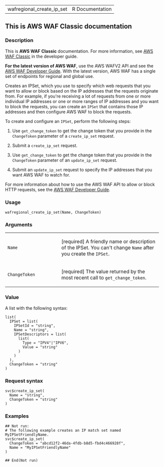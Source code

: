 <table style="width: 100%;">
<tbody>
<tr class="odd">
<td>wafregional_create_ip_set</td>
<td style="text-align: right;">R Documentation</td>
</tr>
</tbody>
</table>

## This is AWS WAF Classic documentation

### Description

This is **AWS WAF Classic** documentation. For more information, see
[AWS WAF
Classic](https://docs.aws.amazon.com/waf/latest/developerguide/classic-waf-chapter.html)
in the developer guide.

**For the latest version of AWS WAF**, use the AWS WAFV2 API and see the
[AWS WAF Developer
Guide](https://docs.aws.amazon.com/waf/latest/developerguide/waf-chapter.html).
With the latest version, AWS WAF has a single set of endpoints for
regional and global use.

Creates an IPSet, which you use to specify which web requests that you
want to allow or block based on the IP addresses that the requests
originate from. For example, if you're receiving a lot of requests from
one or more individual IP addresses or one or more ranges of IP
addresses and you want to block the requests, you can create an `IPSet`
that contains those IP addresses and then configure AWS WAF to block the
requests.

To create and configure an `IPSet`, perform the following steps:

1.  Use `get_change_token` to get the change token that you provide in
    the `ChangeToken` parameter of a `create_ip_set` request.

2.  Submit a `create_ip_set` request.

3.  Use `get_change_token` to get the change token that you provide in
    the `ChangeToken` parameter of an `update_ip_set` request.

4.  Submit an `update_ip_set` request to specify the IP addresses that
    you want AWS WAF to watch for.

For more information about how to use the AWS WAF API to allow or block
HTTP requests, see the [AWS WAF Developer
Guide](https://docs.aws.amazon.com/waf/latest/developerguide/).

### Usage

    wafregional_create_ip_set(Name, ChangeToken)

### Arguments

<table>
<colgroup>
<col style="width: 35%" />
<col style="width: 65%" />
</colgroup>
<tbody>
<tr class="odd">
<td><code id="wafregional_create_ip_set_:_Name">Name</code></td>
<td><p>[required] A friendly name or description of the IPSet. You can't
change <code>Name</code> after you create the
<code>IPSet</code>.</p></td>
</tr>
<tr class="even">
<td><code
id="wafregional_create_ip_set_:_ChangeToken">ChangeToken</code></td>
<td><p>[required] The value returned by the most recent call to
<code>get_change_token</code>.</p></td>
</tr>
</tbody>
</table>

### Value

A list with the following syntax:

    list(
      IPSet = list(
        IPSetId = "string",
        Name = "string",
        IPSetDescriptors = list(
          list(
            Type = "IPV4"|"IPV6",
            Value = "string"
          )
        )
      ),
      ChangeToken = "string"
    )

### Request syntax

    svc$create_ip_set(
      Name = "string",
      ChangeToken = "string"
    )

### Examples

    ## Not run: 
    # The following example creates an IP match set named MyIPSetFriendlyName.
    svc$create_ip_set(
      ChangeToken = "abcd12f2-46da-4fdb-b8d5-fbd4c466928f",
      Name = "MyIPSetFriendlyName"
    )

    ## End(Not run)
